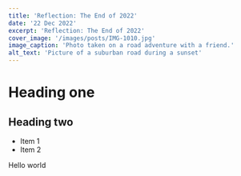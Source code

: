 ```yaml
---
title: 'Reflection: The End of 2022'
date: '22 Dec 2022'
excerpt: 'Reflection: The End of 2022'
cover_image: '/images/posts/IMG-1010.jpg'
image_caption: 'Photo taken on a road adventure with a friend.'
alt_text: 'Picture of a suburban road during a sunset'
---
```

# Heading one
## Heading two

* Item 1
* Item 2

Hello world